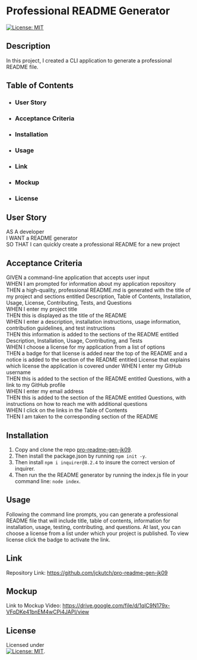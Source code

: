 # Professional README Generator
 
 [![License: MIT](https://img.shields.io/badge/License-MIT-yellow.svg)](https://mit-license.org/)

## Description
In this project, I created a CLI application to generate a professional README file. 

## Table of Contents
- ### User Story
- ### Acceptance Criteria
- ### Installation
- ### Usage
- ### Link
- ### Mockup
- ### License

## User Story

AS A developer <br />
I WANT a README generator <br />
SO THAT I can quickly create a professional README for a new project


## Acceptance Criteria

GIVEN a command-line application that accepts user input <br />
WHEN I am prompted for information about my application repository <br />
THEN a high-quality, professional README.md is generated with the title of my project and sections entitled Description, Table of Contents, Installation, Usage, License, Contributing, Tests, and Questions <br />
WHEN I enter my project title <br />
THEN this is displayed as the title of the README <br />
WHEN I enter a description, installation instructions, usage information, contribution guidelines, and test instructions <br />
THEN this information is added to the sections of the README entitled Description, Installation, Usage, Contributing, and Tests <br />
WHEN I choose a license for my application from a list of options <br />
THEN a badge for that license is added near the top of the README and a notice is added to the section of the README entitled License that explains which license the application is covered under
WHEN I enter my GitHub username <br />
THEN this is added to the section of the README entitled Questions, with a link to my GitHub profile <br />
WHEN I enter my email address <br />
THEN this is added to the section of the README entitled Questions, with instructions on how to reach me with additional questions <br />
WHEN I click on the links in the Table of Contents <br />
THEN I am taken to the corresponding section of the README <br />
  
## Installation 
1) Copy and clone the repo [pro-readme-gen-jk09](https://github.com/jckutch/pro-readme-gen-jk09). <br />
2) Then install the package.json by running `npm init -y`. <br />
3) Then install `npm i inquirer@8.2.4` to insure the correct version of inquirer. <br />
4) Then run the the README generator by running the index.js file in your command line: `node index`.

## Usage
Following the command line prompts, you can generate a professional README file that will include title, table of contents, information for installation, usage, testing, contributing, and questions. At last, you can choose a license from a list under which your project is published. To view license click the badge to activate the link.

## Link
Repository Link:  https://github.com/jckutch/pro-readme-gen-jk09

## Mockup
Link to Mockup Video: https://drive.google.com/file/d/1qlC9N179x-VFqDKe41bnEM4wCPi4JAPI/view 

## License 
Licensed under <br /> [![License: MIT](https://img.shields.io/badge/License-MIT-yellow.svg)](https://mit-license.org/).
